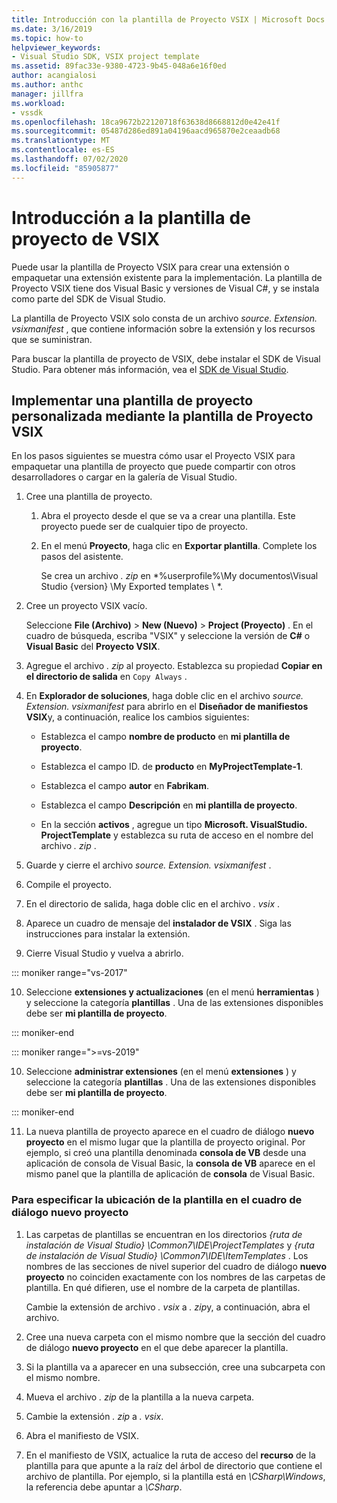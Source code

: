 ```yaml
---
title: Introducción con la plantilla de Proyecto VSIX | Microsoft Docs
ms.date: 3/16/2019
ms.topic: how-to
helpviewer_keywords:
- Visual Studio SDK, VSIX project template
ms.assetid: 89fac33e-9380-4723-9b45-048a6e16f0ed
author: acangialosi
ms.author: anthc
manager: jillfra
ms.workload:
- vssdk
ms.openlocfilehash: 18ca9672b22120718f63638d8668812d0e42e41f
ms.sourcegitcommit: 05487d286ed891a04196aacd965870e2ceaadb68
ms.translationtype: MT
ms.contentlocale: es-ES
ms.lasthandoff: 07/02/2020
ms.locfileid: "85905877"
---
```

# <a name="get-started-with-the-vsix-project-template"></a>Introducción a la plantilla de proyecto de VSIX

Puede usar la plantilla de Proyecto VSIX para crear una extensión o empaquetar una extensión existente para la implementación. La plantilla de Proyecto VSIX tiene dos Visual Basic y versiones de Visual C#, y se instala como parte del SDK de Visual Studio.

 La plantilla de Proyecto VSIX solo consta de un archivo *source. Extension. vsixmanifest* , que contiene información sobre la extensión y los recursos que se suministran.

 Para buscar la plantilla de proyecto de VSIX, debe instalar el SDK de Visual Studio. Para obtener más información, vea el [SDK de Visual Studio](../extensibility/visual-studio-sdk.md).

## <a name="deploy-a-custom-project-template-using-the-vsix-project-template"></a>Implementar una plantilla de proyecto personalizada mediante la plantilla de Proyecto VSIX

 En los pasos siguientes se muestra cómo usar el Proyecto VSIX para empaquetar una plantilla de proyecto que puede compartir con otros desarrolladores o cargar en la galería de Visual Studio.

1. Cree una plantilla de proyecto.

    1. Abra el proyecto desde el que se va a crear una plantilla. Este proyecto puede ser de cualquier tipo de proyecto.

    2. En el menú **Proyecto**, haga clic en **Exportar plantilla**. Complete los pasos del asistente.

         Se crea un archivo *. zip* en *%userprofile%\My documentos\Visual Studio {version} \My Exported templates \\ *.

2. Cree un proyecto VSIX vacío.

     Seleccione **File (Archivo)**  > **New (Nuevo)**  > **Project (Proyecto)** . En el cuadro de búsqueda, escriba "VSIX" y seleccione la versión de **C#** o **Visual Basic** del **Proyecto VSIX**.

3. Agregue el archivo *. zip* al proyecto. Establezca su propiedad **Copiar en el directorio de salida** en `Copy Always` .

4. En **Explorador de soluciones**, haga doble clic en el archivo *source. Extension. vsixmanifest* para abrirlo en el **Diseñador de manifiestos VSIX**y, a continuación, realice los cambios siguientes:

    - Establezca el campo **nombre de producto** en **mi plantilla de proyecto**.

    - Establezca el campo ID. de **producto** en **MyProjectTemplate-1**.

    - Establezca el campo **autor** en **Fabrikam**.

    - Establezca el campo **Descripción** en **mi plantilla de proyecto**.

    - En la sección **activos** , agregue un tipo **Microsoft. VisualStudio. ProjectTemplate** y establezca su ruta de acceso en el nombre del archivo *. zip* .

5. Guarde y cierre el archivo *source. Extension. vsixmanifest* .

6. Compile el proyecto.

7. En el directorio de salida, haga doble clic en el archivo *. vsix* .

8. Aparece un cuadro de mensaje del **instalador de VSIX** . Siga las instrucciones para instalar la extensión.

9. Cierre Visual Studio y vuelva a abrirlo.

::: moniker range="vs-2017"

10. Seleccione **extensiones y actualizaciones** (en el menú **herramientas** ) y seleccione la categoría **plantillas** . Una de las extensiones disponibles debe ser **mi plantilla de proyecto**.

::: moniker-end

::: moniker range=">=vs-2019"

10. Seleccione **administrar extensiones** (en el menú **extensiones** ) y seleccione la categoría **plantillas** . Una de las extensiones disponibles debe ser **mi plantilla de proyecto**.

::: moniker-end

11. La nueva plantilla de proyecto aparece en el cuadro de diálogo **nuevo proyecto** en el mismo lugar que la plantilla de proyecto original. Por ejemplo, si creó una plantilla denominada **consola de VB** desde una aplicación de consola de Visual Basic, la **consola de VB** aparece en el mismo panel que la plantilla de aplicación de **consola** de Visual Basic.

### <a name="to-specify-the-location-of-the-template-in-the-new-project-dialog-box"></a>Para especificar la ubicación de la plantilla en el cuadro de diálogo nuevo proyecto

1. Las carpetas de plantillas se encuentran en los directorios *{ruta de instalación de Visual Studio} \Common7\IDE\ProjectTemplates* y *{ruta de instalación de Visual Studio} \Common7\IDE\ItemTemplates* . Los nombres de las secciones de nivel superior del cuadro de diálogo **nuevo proyecto** no coinciden exactamente con los nombres de las carpetas de plantilla. En qué difieren, use el nombre de la carpeta de plantillas.

    Cambie la extensión de archivo *. vsix* a *. zip*y, a continuación, abra el archivo.

2. Cree una nueva carpeta con el mismo nombre que la sección del cuadro de diálogo **nuevo proyecto** en el que debe aparecer la plantilla.

3. Si la plantilla va a aparecer en una subsección, cree una subcarpeta con el mismo nombre.

4. Mueva el archivo *. zip* de la plantilla a la nueva carpeta.

5. Cambie la extensión *. zip* a *. vsix*.

6. Abra el manifiesto de VSIX.

7. En el manifiesto de VSIX, actualice la ruta de acceso del **recurso** de la plantilla para que apunte a la raíz del árbol de directorio que contiene el archivo de plantilla. Por ejemplo, si la plantilla está en *\CSharp\Windows*, la referencia debe apuntar a *\CSharp*.
